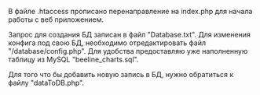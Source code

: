 В файле .htaccess прописано перенаправление на index.php для начала работы с веб приложением.

Запрос для создания БД записан в файл "Database.txt". Для изменения конфига под свою БД, необходимо отредактировать файл "/database/config.php". Для удобства предоставляю уже наполненную таблицу из MySQL "beeline_charts.sql".

Для того что бы добавить новую запись в БД, нужно обратиться к файлу "dataToDB.php".
